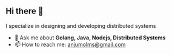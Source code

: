 ## Hi there 👋

 I specialize in designing and developing distributed systems

- 💬 Ask me about **Golang, Java, Nodejs, Distributed Systems**
- 📫 How to reach me: anjumolms@gmail.com




